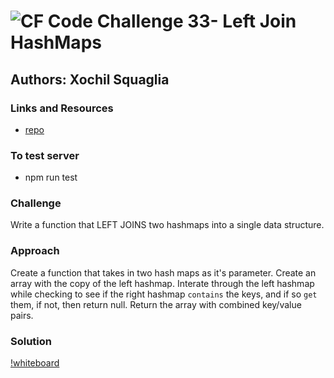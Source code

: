 ![CF](http://i.imgur.com/7v5ASc8.png) Code Challenge 33- Left Join HashMaps
==============================================

## Authors: Xochil Squaglia


### Links and Resources
* [repo](https://github.com/xochil73/data-structures-and-algorithms/tree/master/code-challenges/401/breadth_first)

### To test server
* npm run test

### Challenge

Write a function that LEFT JOINS two hashmaps into a single data structure.



### Approach
Create a function that takes in two hash maps as it's parameter.  Create an array with the copy of the left hashmap.  Interate through the left hashmap while checking to see if the right hashmap `contains` the keys, and if so `get` them, if not, then return null.  Return the array with combined key/value pairs.

### Solution

[!whiteboard]('assets/leftJoinPic.jpg)